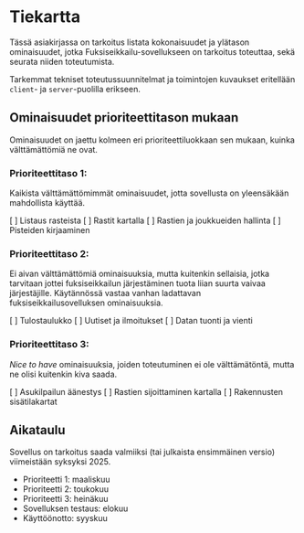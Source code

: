 # Tiekartta
Tässä asiakirjassa on tarkoitus listata kokonaisuudet ja ylätason ominaisuudet,
jotka Fuksiseikkailu-sovellukseen on tarkoitus toteuttaa, sekä seurata niiden
toteutumista.

Tarkemmat tekniset toteutussuunnitelmat ja toimintojen kuvaukset eritellään
`client`- ja `server`-puolilla erikseen.

## Ominaisuudet prioriteettitason mukaan
Ominaisuudet on jaettu kolmeen eri prioriteettiluokkaan sen mukaan, kuinka
välttämättömiä ne ovat.

### Prioriteettitaso 1:
Kaikista välttämättömimmät ominaisuudet, jotta sovellusta on yleensäkään
mahdollista käyttää.

[ ] Listaus rasteista
[ ] Rastit kartalla
[ ] Rastien ja joukkueiden hallinta
[ ] Pisteiden kirjaaminen

### Prioriteettitaso 2:
Ei aivan välttämättömiä ominaisuuksia, mutta kuitenkin sellaisia, jotka
tarvitaan jottei fuksiseikkailun järjestäminen tuota liian suurta vaivaa
järjestäjille. Käytännössä vastaa vanhan ladattavan fuksiseikkailusovelluksen
ominaisuuksia.

[ ] Tulostaulukko
[ ] Uutiset ja ilmoitukset
[ ] Datan tuonti ja vienti

### Prioriteettitaso 3:
_Nice to have_ ominaisuuksia, joiden toteutuminen ei ole välttämätöntä, mutta
ne olisi kuitenkin kiva saada.

[ ] Asukilpailun äänestys
[ ] Rastien sijoittaminen kartalla
[ ] Rakennusten sisätilakartat

## Aikataulu
Sovellus on tarkoitus saada valmiiksi (tai julkaista ensimmäinen versio)
viimeistään syksyksi 2025.

- Prioriteetti 1: maaliskuu
- Prioriteetti 2: toukokuu
- Prioriteetti 3: heinäkuu
- Sovelluksen testaus: elokuu
- Käyttöönotto: syyskuu
